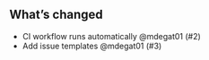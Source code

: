 ## What’s changed
- CI workflow runs automatically @mdegat01 (#2)
- Add issue templates @mdegat01 (#3)
